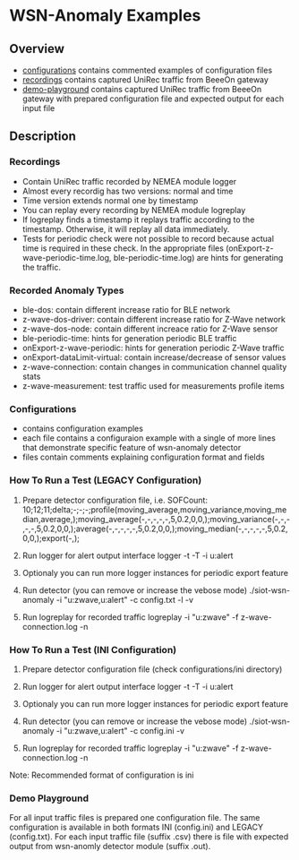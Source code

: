 # WSN-Anomaly Examples
## Overview
- [configurations](https://github.com/CESNET/NEMEA-SIoT/tree/wsn-tests/wsn-anomaly/details/manual-demo-tests/configurations) contains commented examples of configuration files
- [recordings](https://github.com/CESNET/NEMEA-SIoT/tree/wsn-tests/wsn-anomaly/details/manual-demo-tests/recordings) contains captured UniRec traffic from BeeeOn gateway
- [demo-playground](https://github.com/CESNET/NEMEA-SIoT/tree/wsn-tests/wsn-anomaly/details/manual-demo-tests/demo-playground) contains captured UniRec traffic from BeeeOn gateway with prepared configuration file and expected output for each input file

## Description
### Recordings
- Contain UniRec traffic recorded by NEMEA module logger
- Almost every recordig has two versions: normal and time
- Time version extends normal one by timestamp
- You can replay every recording by NEMEA module logreplay
- If logreplay finds a timestamp it replays traffic according to the timestamp. Otherwise, it will replay all data immediately.
- Tests for periodic check were not possible to record because actual time is required in these check. In the appropriate files (onExport-z-wave-periodic-time.log, ble-periodic-time.log) are hints for generating the traffic.

### Recorded Anomaly Types
- ble-dos: contain different increase ratio for BLE network
- z-wave-dos-driver: contain different increase ratio for Z-Wave network
- z-wave-dos-node: contain different increace ratio for Z-Wave sensor
- ble-periodic-time: hints for generation periodic BLE traffic
- onExport-z-wave-periodic: hints for generation periodic Z-Wave traffic
- onExport-dataLimit-virtual: contain increase/decrease of sensor values
- z-wave-connection: contain changes in communication channel quality stats
- z-wave-measurement: test traffic used for measurements profile items

### Configurations
- contains configuration examples
- each file contains a configuraion example with a single of more lines that demonstrate specific feature of wsn-anomaly detector
- files contain comments explaining configuration format and fields

### How To Run a Test (LEGACY Configuration)
1. Prepare detector configuration file, i.e. 
        SOFCount: 10;12;11;delta;-;-;-;profile(moving_average,moving_variance,moving_median,average,);moving_average(-,-,-,-,-,5,0.2,0,0,);moving_variance(-,-,-,-,-,5,0.2,0,0,);average(-,-,-,-,-,5,0.2,0,0,);moving_median(-,-,-,-,-,5,0.2,0,0,);export(-,);

2. Run logger for alert output interface
        logger -t -T -i u:alert

3. Optionaly you can run more logger instances for periodic export feature

4. Run detector (you can remove or increase the vebose mode)
        ./siot-wsn-anomaly -i "u:zwave,u:alert" -c config.txt -l -v

5. Run logreplay for recorded traffic
         logreplay -i "u:zwave" -f z-wave-connection.log -n

### How To Run a Test (INI Configuration)
1. Prepare detector configuration file (check configurations/ini directory)
    
2. Run logger for alert output interface
        logger -t -T -i u:alert

3. Optionaly you can run more logger instances for periodic export feature

4. Run detector (you can remove or increase the vebose mode)
        ./siot-wsn-anomaly -i "u:zwave,u:alert" -c config.ini -v

5. Run logreplay for recorded traffic
         logreplay -i "u:zwave" -f z-wave-connection.log -n

Note: Recommended format of configuration is ini

### Demo Playground
For all input traffic files is prepared one configuration file. The same configuration is available in both formats INI (config.ini) and LEGACY (config.txt). For each input traffic file (suffix <name>.csv) there is file with expected output from wsn-anomly detector module (suffix <name>.out).
